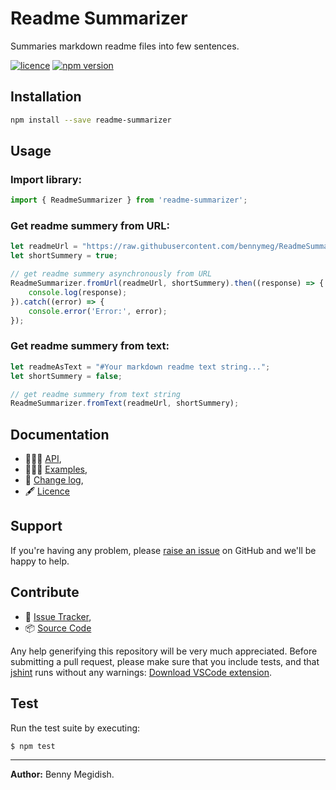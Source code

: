# Readme Summarizer
Summaries markdown readme files into few sentences.

[![licence](https://img.shields.io/github/license/mashape/apistatus.svg)](https://github.com/bennymeg/ReadmeSummarizer/blob/master/LICENSE)
[![npm version](https://img.shields.io/npm/v/readme-summarizer.svg)](https://www.npmjs.com/package/readme-summarizer)


## Installation
```bash
npm install --save readme-summarizer
```
## Usage

### Import library:
```javascript
import { ReadmeSummarizer } from 'readme-summarizer';
```

### Get readme summery from URL:
```javascript
let readmeUrl = "https://raw.githubusercontent.com/bennymeg/ReadmeSummarizer/master/README.md";
let shortSummery = true;

// get readme summery asynchronously from URL
ReadmeSummarizer.fromUrl(readmeUrl, shortSummery).then((response) => {
    console.log(response); 
}).catch((error) => {
    console.error('Error:', error);
});
```

### Get readme summery from text:

```javascript
let readmeAsText = "#Your markdown readme text string...";
let shortSummery = false;

// get readme summery from text string
ReadmeSummarizer.fromText(readmeUrl, shortSummery);
```

## Documentation ##  
- 👨🏼‍💻 [API](https://github.com/bennymeg/ReadmeSummarizer/blob/master/docs/API.md),  
- 👩🏼‍🏫 [Examples](https://github.com/bennymeg/ReadmeSummarizer/blob/master/docs/examples),  
- 📜 [Change log](https://github.com/bennymeg/ReadmeSummarizer/blob/master/docs/CHANGELOG.md),  
- 🖋  [Licence](https://github.com/bennymeg/ReadmeSummarizer/blob/master/LICENSE)

## Support ##
If you're having any problem, please [raise an issue](https://github.com/bennymeg/ReadmeSummarizer/issues/new) on GitHub and we'll be happy to help.


## Contribute ##
- 👾 [Issue Tracker](https://github.com/bennymeg/ReadmeSummarizer/issues),
- 📦 [Source Code](https://github.com/bennymeg/ReadmeSummarizer/)

Any help generifying this repository will be very much appreciated. 
Before submitting a pull request, please make sure that you include tests, and that [jshint](http://jshint.com) runs without any warnings: [Download VSCode extension](https://marketplace.visualstudio.com/items?itemName=dbaeumer.jshint).

## Test ## 
Run the test suite by executing:

```sh
$ npm test
```

___

**Author:** Benny Megidish.
